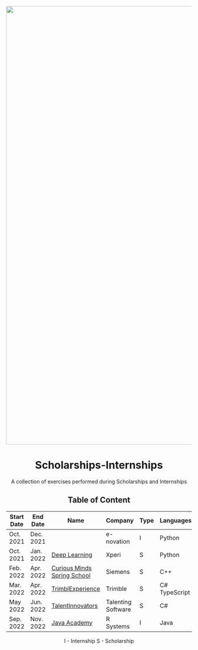 <div align="center">
  <img width="1188" alt="TrimbleXperience banner" src="https://cdn.pixabay.com/photo/2015/08/27/09/22/banner-909710_960_720.jpg">
  <h1>Scholarships-Internships</h1>
  <p>A collection of exercises performed during  Scholarships and Internships</p> 

## Table of Content

| Start Date | End Date | Name | Company | Type |Languages| Frameworks|Database|
|----|-----|------|-------|--|--|--|--|
|Oct. 2021| Dec. 2021| | e-novation|I|Python|||
| Oct. 2021| Jan. 2022| [Deep Learning](https://github.com/DenisaXXIV/Scholarships-Internships/tree/master/Xperi) |Xperi|S|Python|||
| Feb. 2022 | Apr. 2022 | [Curious Minds Spring School](https://github.com/DenisaXXIV/Scholarships-Internships/tree/master/Siemens%20Digital%20Industries%20Software) | Siemens|S | C++|||
|Mar. 2022 | Apr. 2022 | [TrimblExperience](https://github.com/DenisaXXIV/Scholarships-Internships/tree/master/Trimble) | Trimble|S|C#  TypeScript| .NET   Angular |MongoDB|
|May 2022| Jun. 2022 | [TalentInnovators](https://github.com/DenisaXXIV/Scholarships-Internships/tree/master/Talenting%20Software/Scholarship) | Talenting Software|S|C#| .NET|SQL Server|
|Sep. 2022| Nov. 2022|[Java Academy](https://github.com/DenisaXXIV/Scholarships-Internships/tree/master/R%20Systems)|R Systems|I|Java|Spring|MySQL|


I - Internship
S - Scholarship
